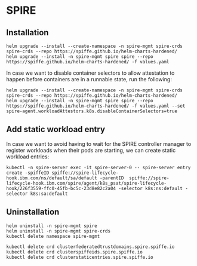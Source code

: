 # SPIRE

## Installation

```
helm upgrade --install --create-namespace -n spire-mgmt spire-crds spire-crds --repo https://spiffe.github.io/helm-charts-hardened/
helm upgrade --install -n spire-mgmt spire spire --repo https://spiffe.github.io/helm-charts-hardened/ -f values.yaml
```

In case we want to disable container selectors to allow attestation to happen before containers are in a runnable state, run the following:
```
helm upgrade --install --create-namespace -n spire-mgmt spire-crds spire-crds --repo https://spiffe.github.io/helm-charts-hardened/
helm upgrade --install -n spire-mgmt spire spire --repo https://spiffe.github.io/helm-charts-hardened/ -f values.yaml --set spire-agent.workloadAttestors.k8s.disableContainerSelectors=true
```

## Add static workload entry

In case we want to avoid having to wait for the SPIRE controller manager to register workloads when their pods are starting, we can create static workload entries:

```
kubectl -n spire-server exec -it spire-server-0 -- spire-server entry create -spiffeID spiffe://spire-lifecycle-hook.ibm.com/ns/default/sa/default -parentID  spiffe://spire-lifecycle-hook.ibm.com/spire/agent/k8s_psat/spire-lifecycle-hook/226f3559-ffc0-45fb-bc5c-23d8e82c2a04 -selector k8s:ns:default -selector k8s:sa:default 
```

## Uninstallation

```
helm uninstall -n spire-mgmt spire
helm uninstall -n spire-mgmt spire-crds
kubectl delete namespace spire-mgmt

kubectl delete crd clusterfederatedtrustdomains.spire.spiffe.io
kubectl delete crd clusterspiffeids.spire.spiffe.io
kubectl delete crd clusterstaticentries.spire.spiffe.io
```
